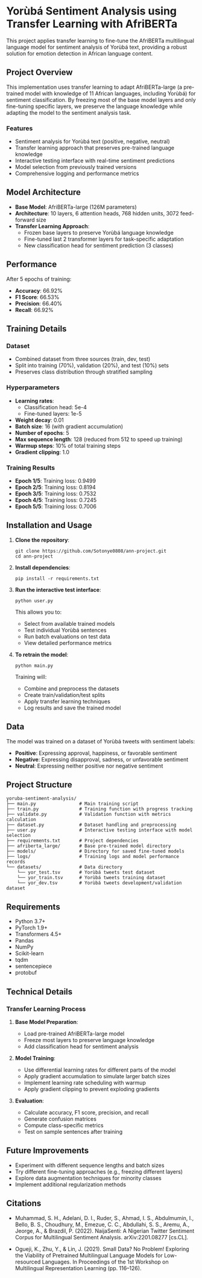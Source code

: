 # Yorùbá Sentiment Analysis using Transfer Learning with AfriBERTa

This project applies transfer learning to fine-tune the AfriBERTa multilingual language model for sentiment analysis of Yorùbá text, providing a robust solution for emotion detection in African language content.

## Project Overview

This implementation uses transfer learning to adapt AfriBERTa-large (a pre-trained model with knowledge of 11 African languages, including Yorùbá) for sentiment classification. By freezing most of the base model layers and only fine-tuning specific layers, we preserve the language knowledge while adapting the model to the sentiment analysis task.

### Features
- Sentiment analysis for Yorùbá text (positive, negative, neutral)
- Transfer learning approach that preserves pre-trained language knowledge
- Interactive testing interface with real-time sentiment predictions
- Model selection from previously trained versions
- Comprehensive logging and performance metrics

## Model Architecture

- **Base Model**: AfriBERTa-large (126M parameters)
- **Architecture**: 10 layers, 6 attention heads, 768 hidden units, 3072 feed-forward size
- **Transfer Learning Approach**:
  - Frozen base layers to preserve Yorùbá language knowledge
  - Fine-tuned last 2 transformer layers for task-specific adaptation
  - New classification head for sentiment prediction (3 classes)

## Performance

After 5 epochs of training:
- **Accuracy**: 66.92%
- **F1 Score**: 66.53%
- **Precision**: 66.40%
- **Recall**: 66.92%

## Training Details

### Dataset
- Combined dataset from three sources (train, dev, test)
- Split into training (70%), validation (20%), and test (10%) sets
- Preserves class distribution through stratified sampling

### Hyperparameters
- **Learning rates**:
  - Classification head: 5e-4
  - Fine-tuned layers: 1e-5
- **Weight decay**: 0.01
- **Batch size**: 16 (with gradient accumulation)
- **Number of epochs**: 5
- **Max sequence length**: 128 (reduced from 512 to speed up training)
- **Warmup steps**: 10% of total training steps
- **Gradient clipping**: 1.0

### Training Results
- **Epoch 1/5**: Training loss: 0.9499
- **Epoch 2/5**: Training loss: 0.8194
- **Epoch 3/5**: Training loss: 0.7532
- **Epoch 4/5**: Training loss: 0.7245
- **Epoch 5/5**: Training loss: 0.7006

## Installation and Usage

1. **Clone the repository**:
   ```
   git clone https://github.com/Sotonye0808/ann-project.git
   cd ann-project
   ```

2. **Install dependencies**:
   ```
   pip install -r requirements.txt
   ```

3. **Run the interactive test interface**:
   ```
   python user.py
   ```
   This allows you to:
   - Select from available trained models
   - Test individual Yorùbá sentences
   - Run batch evaluations on test data
   - View detailed performance metrics

4. **To retrain the model**:
   ```
   python main.py
   ```
   Training will:
   - Combine and preprocess the datasets
   - Create train/validation/test splits
   - Apply transfer learning techniques
   - Log results and save the trained model

## Data

The model was trained on a dataset of Yorùbá tweets with sentiment labels:
- **Positive**: Expressing approval, happiness, or favorable sentiment
- **Negative**: Expressing disapproval, sadness, or unfavorable sentiment  
- **Neutral**: Expressing neither positive nor negative sentiment

## Project Structure
```
yoruba-sentiment-analysis/
├── main.py                # Main training script
├── train.py               # Training function with progress tracking
├── validate.py            # Validation function with metrics calculation
├── dataset.py             # Dataset handling and preprocessing
├── user.py                # Interactive testing interface with model selection
├── requirements.txt       # Project dependencies
├── afriberta_large/       # Base pre-trained model directory
├── models/                # Directory for saved fine-tuned models 
├── logs/                  # Training logs and model performance records
└── datasets/              # Data directory
    └── yor_test.tsv       # Yorùbá tweets test dataset
    └── yor_train.tsv      # Yorùbá tweets training dataset
    └── yor_dev.tsv        # Yorùbá tweets development/validation dataset
```

## Requirements

- Python 3.7+
- PyTorch 1.9+
- Transformers 4.5+
- Pandas
- NumPy
- Scikit-learn
- tqdm
- sentencepiece
- protobuf

## Technical Details

### Transfer Learning Process

1. **Base Model Preparation**:
   - Load pre-trained AfriBERTa-large model
   - Freeze most layers to preserve language knowledge
   - Add classification head for sentiment analysis

2. **Model Training**:
   - Use differential learning rates for different parts of the model
   - Apply gradient accumulation to simulate larger batch sizes
   - Implement learning rate scheduling with warmup
   - Apply gradient clipping to prevent exploding gradients

3. **Evaluation**:
   - Calculate accuracy, F1 score, precision, and recall
   - Generate confusion matrices
   - Compute class-specific metrics
   - Test on sample sentences after training

## Future Improvements

- Experiment with different sequence lengths and batch sizes
- Try different fine-tuning approaches (e.g., freezing different layers)
- Explore data augmentation techniques for minority classes
- Implement additional regularization methods

## Citations

- Muhammad, S. H., Adelani, D. I., Ruder, S., Ahmad, I. S., Abdulmumin, I., Bello, B. S., Choudhury, M., Emezue, C. C., Abdullahi, S. S., Aremu, A., Jeorge, A., & Brazdil, P. (2022). NaijaSenti: A Nigerian Twitter Sentiment Corpus for Multilingual Sentiment Analysis. arXiv:2201.08277 [cs.CL].

- Ogueji, K., Zhu, Y., & Lin, J. (2021). Small Data? No Problem! Exploring the Viability of Pretrained Multilingual Language Models for Low-resourced Languages. In Proceedings of the 1st Workshop on Multilingual Representation Learning (pp. 116–126).